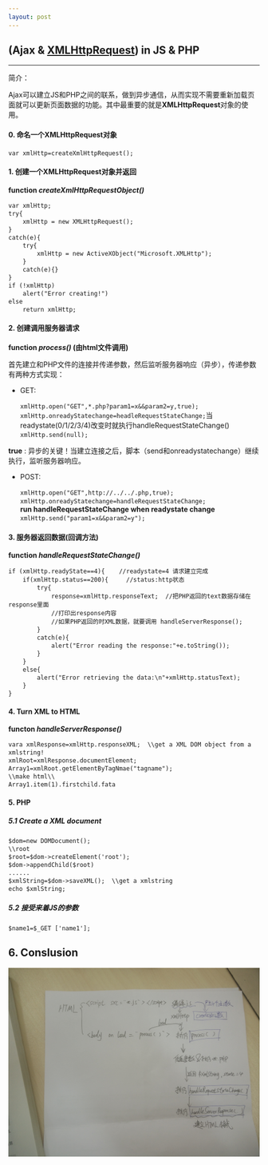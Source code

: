```yaml
---
layout: post
---
```


## (Ajax & [XMLHttpRequest](http://www.w3schools.com/xml/dom_http.asp)) in JS & PHP

***

简介：
	
Ajax可以建立JS和PHP之间的联系，做到异步通信，从而实现不需要重新加载页面就可以更新页面数据的功能。其中最重要的就是**XMLHttpRequest**对象的使用。

#### 0. 命名一个XMLHttpRequest对象

	var xmlHttp=createXmlHttpRequest();

#### 1. 创建一个XMLHttpRequest对象并返回 

**function *createXmlHttpRequestObject()***

	var xmlHttp;
	try{
		xmlHttp = new XMLHttpRequest();
	}
	catch(e){
		try{
			xmlHttp = new ActiveXObject("Microsoft.XMLHttp");
		}
		catch(e){}
	}
	if (!xmlHttp)
		alert("Error creating!")
	else
		return xmlHttp;

#### 2. 创建调用服务器请求 

**function *process()* (由html文件调用)**

首先建立和PHP文件的连接并传递参数，然后监听服务器响应（异步），传递参数有两种方式实现：

* GET:        

	`xmlHttp.open("GET",*.php?param1=x&&param2=y,true);
	xmlHttp.onreadyStatechange=headleRequestStateChange;`当readystate(0/1/2/3/4)改变时就执行handleRequestStateChange()	
	`xmlHttp.send(null);`
	

**true** : 异步的关键！当建立连接之后，脚本（send和onreadystatechange）继续执行，监听服务器响应。

* POST:            

	`xmlHttp.open("GET",http://../../.php,true);`
	`xmlHttp.onreadyStatechange=handleRequestStateChange;`   
	**run handleRequestStateChange when readystate change**
	`xmlHttp.send("param1=x&&param2=y");`

#### 3. 服务器返回数据(回调方法)

**function *handleRequestStateChange()***

	if (xmlHttp.readyState==4){    //readystate=4 请求建立完成
		if(xmlHttp.status==200){     //status:http状态
			try{
				response=xmlHttp.responseText;  //把PHP返回的text数据存储在response里面 
				//打印出response内容
				//如果PHP返回的时XML数据，就要调用 handleServerResponse();
			}
			catch(e){					
				alert("Error reading the response:"+e.toString());
			}
		}
		else{
			alert("Error retrieving the data:\n"+xmlHttp.statusText);
		}
	}  


#### 4. Turn XML to HTML

**functon *handleServerResponse()***


	vara xmlResponse=xmlHttp.responseXML;  \\get a XML DOM object from a xmlstring!
	xmlRoot=xmlResponse.documentElement;
	Array1=xmlRoot.getElementByTagNmae("tagname");
	\\make html\\
	Array1.item(1).firstchild.fata


#### 5. PHP

##### 5.1 Create a XML document
	$dom=new DOMDocument();
	\\root 
	$root=$dom->createElement('root');
	$dom->appendChild($root)
	......
	$xmlString=$dom->saveXML();  \\get a xmlstring
	echo $xmlString;

##### 5.2 接受来着JS的参数
	$name1=$_GET ['name1'];

## 6. Conslusion
![flow](Ajax_flow.jpg)
